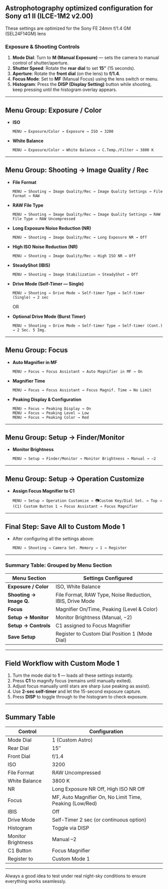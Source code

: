 ## Astrophotography optimized configuration for Sony α1 II (ILCE-1M2 v2.00)
These settings are optimized for the Sony FE 24mm f/1.4 GM (SEL24F14GM) lens

### Exposure & Shooting Controls

1. **Mode Dial**: Turn to **M (Manual Exposure)** — sets the camera to manual control of shutter/aperture.
2. **Shutter Speed**: Rotate the **rear dial** to set **15″** (15 seconds).
3. **Aperture**: Rotate the **front dial** (on the lens) to **f/1.4**.
4. **Focus Mode**: Set to **MF** (Manual Focus) using the lens switch or menu.
5. **Histogram**: Press the **DISP (Display Setting)** button while shooting, keep pressing until the histogram overlay appears.

---

## Menu Group: **Exposure / Color**

* **ISO**
  ```
  MENU → Exposure/Color → Exposure → ISO → 3200
  ```
* **White Balance**
  ```
  MENU → Exposure/Color → White Balance → C.Temp./Filter → 3800 K
  ```

---

## Menu Group: **Shooting → Image Quality / Rec**

* **File Format**
  ```
  MENU → Shooting → Image Quality/Rec → Image Quality Settings → File Format → RAW
  ```
* **RAW File Type**
  ```
  MENU → Shooting → Image Quality/Rec → Image Quality Settings → RAW File Type → RAW Uncompressed
  ```
* **Long Exposure Noise Reduction (NR)**
  ```
  MENU → Shooting → Image Quality/Rec → Long Exposure NR → Off
  ```
* **High ISO Noise Reduction (NR)**
  ```
  MENU → Shooting → Image Quality/Rec → High ISO NR → Off
  ```
* **SteadyShot (IBIS)**
  ```
  MENU → Shooting → Image Stabilization → SteadyShot → Off
  ```
* **Drive Mode (Self-Timer — Single)**
  ```
  MENU → Shooting → Drive Mode → Self-timer Type → Self-timer (Single) → 2 sec
  ```

    OR
* **Optional Drive Mode (Burst Timer)**
  ```
  MENU → Shooting → Drive Mode → Self-timer Type → Self-timer (Cont.) → 2 Sec. 5 Img.
  ```

---

## Menu Group: **Focus**

* **Auto Magnifier in MF**
  ```
  MENU → Focus → Focus Assistant → Auto Magnifier in MF → On
  ```
* **Magnifier Time**
  ```
  MENU → Focus → Focus Assistant → Focus Magnif. Time → No Limit
  ```
* **Peaking Display & Configuration**
  ```
  MENU → Focus → Peaking Display → On  
  MENU → Focus → Peaking Level → Low  
  MENU → Focus → Peaking Color → Red
  ```
---

## Menu Group: **Setup → Finder/Monitor**

* **Monitor Brightness**
  ```
  MENU → Setup → Finder/Monitor → Monitor Brightness → Manual → −2
  ```

---

## Menu Group: **Setup → Operation Customize**

* **Assign Focus Magnifier to C1**
  ```
  MENU → Setup → Operation Customize → 📷Custom Key/Dial Set. → Top → (C1) Custom Button 1 → Focus Assistant → Focus Magnifier
  ```

---

## Final Step: **Save All to Custom Mode 1**

* After configuring all the settings above:
  ```
  MENU → Shooting → Camera Set. Memory → 1 → Register
  ```
---

### Summary Table: Grouped by Menu Section

| Menu Section            | Settings Configured                                      |
| ----------------------- | -------------------------------------------------------- |
| **Exposure / Color**    | ISO, White Balance                                       |
| **Shooting → Image Q.** | File Format, RAW Type, Noise Reduction, IBIS, Drive Mode |
| **Focus**               | Magnifier On/Time, Peaking (Level & Color)               |
| **Setup → Monitor**     | Monitor Brightness (Manual, −2)                          |
| **Setup → Controls**    | C1 assigned to Focus Magnifier                           |
| **Save Setup**          | Register to Custom Dial Position 1 (Mode Dial)           |

---

## Field Workflow with Custom Mode 1

1. Turn the mode dial to **1** — loads all these settings instantly.
2. Press **C1** to magnify focus (remains until manually exited).
3. Adjust focus manually until stars are sharp (use peaking as assist).
4. Use **2-sec self-timer** and let the 15-second exposure capture.
5. Press **DISP** to toggle through to the histogram to check exposure.

---

## Summary Table

| Control            | Configuration                                           |
| ------------------ | ------------------------------------------------------- |
| Mode Dial          | 1 (Custom Astro)                                        |
| Rear Dial          | 15″                                                     |
| Front Dial         | f/1.4                                                   |
| ISO                | 3200                                                    |
| File Format        | RAW Uncompressed                                        |
| White Balance      | 3800 K                                                  |
| NR                 | Long Exposure NR Off, High ISO NR Off                   |
| Focus              | MF, Auto Magnifier On, No Limit Time, Peaking (Low/Red) |
| IBIS               | Off                                                     |
| Drive Mode         | Self-Timer 2 sec (or continuous option)                 |
| Histogram          | Toggle via DISP                                         |
| Monitor Brightness | Manual –2                                               |
| C1 Button          | Focus Magnifier                                         |
| Register to        | Custom Mode 1                                           |

---

Always a good idea to test under real night-sky conditions to ensure everything works seamlessly.
